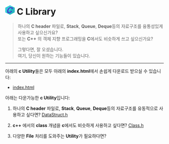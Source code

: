 # ![C icon](https://github.com/hynrusang/c-lib/blob/main/resource/logo.png) C Library  
> 하나의 **C header** 파일로, **Stack**, **Queue**, **Deque**등의 자료구조를 융통성있게 사용하고 싶으신가요?  
> 또는 **C++** 의 객체 지향 프로그래밍을 **C**에서도 비슷하게 쓰고 싶으신가요?  
>   
> 그렇다면, 잘 오셨습니다.  
> 여기, 당신이 원하는 기능들이 있습니다.
---
아래의 **c Utility**들은 모두 아래의 **index.html**에서 손쉽게 다운로드 받으실 수 있습니다:

- [index.html](https://hynrusang.github.io/c-lib/)

아래는 다운가능한 **c Utility**입니다:
1. 하나의 **C header** 파일로, **Stack**, **Queue**, **Deque**등의 자료구조를 유동적으로 사용하고 싶다면? [DataStruct.h](https://github.com/hynrusang/c-lib/blob/main/datastruct.md)  
  
2. **c++** 에서의 **class** 개념을 **c**에서도 비슷하게 사용하고 싶다면? [Class.h](https://github.com/hynrusang/c-lib/blob/main/class.md)  
  
3. 다양한 **File** 처리를 도와주는 **Utility**가 필요하다면?  
  
